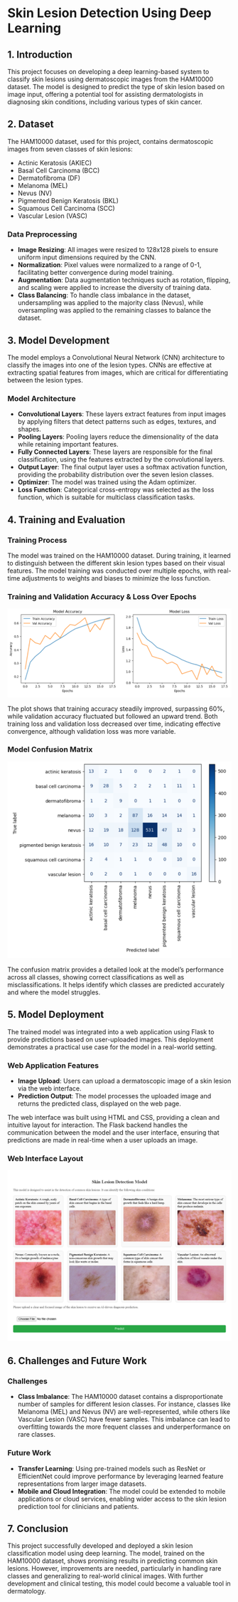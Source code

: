 # Skin Lesion Detection Using Deep Learning

## 1. Introduction
This project focuses on developing a deep learning-based system to classify skin lesions using dermatoscopic images from the HAM10000 dataset. The model is designed to predict the type of skin lesion based on image input, offering a potential tool for assisting dermatologists in diagnosing skin conditions, including various types of skin cancer.

## 2. Dataset
The HAM10000 dataset, used for this project, contains dermatoscopic images from seven classes of skin lesions:

- Actinic Keratosis (AKIEC)
- Basal Cell Carcinoma (BCC)
- Dermatofibroma (DF)
- Melanoma (MEL)
- Nevus (NV)
- Pigmented Benign Keratosis (BKL)
- Squamous Cell Carcinoma (SCC)
- Vascular Lesion (VASC)

### Data Preprocessing
- **Image Resizing**: All images were resized to 128x128 pixels to ensure uniform input dimensions required by the CNN.
- **Normalization**: Pixel values were normalized to a range of 0-1, facilitating better convergence during model training.
- **Augmentation**: Data augmentation techniques such as rotation, flipping, and scaling were applied to increase the diversity of training data.
- **Class Balancing**: To handle class imbalance in the dataset, undersampling was applied to the majority class (Nevus), while oversampling was applied to the remaining classes to balance the dataset.

## 3. Model Development
The model employs a Convolutional Neural Network (CNN) architecture to classify the images into one of the lesion types. CNNs are effective at extracting spatial features from images, which are critical for differentiating between the lesion types.

### Model Architecture
- **Convolutional Layers**: These layers extract features from input images by applying filters that detect patterns such as edges, textures, and shapes.
- **Pooling Layers**: Pooling layers reduce the dimensionality of the data while retaining important features.
- **Fully Connected Layers**: These layers are responsible for the final classification, using the features extracted by the convolutional layers.
- **Output Layer**: The final output layer uses a softmax activation function, providing the probability distribution over the seven lesion classes.
- **Optimizer**: The model was trained using the Adam optimizer.
- **Loss Function**: Categorical cross-entropy was selected as the loss function, which is suitable for multiclass classification tasks.

## 4. Training and Evaluation

### Training Process
The model was trained on the HAM10000 dataset. During training, it learned to distinguish between the different skin lesion types based on their visual features. The model training was conducted over multiple epochs, with real-time adjustments to weights and biases to minimize the loss function.

### Training and Validation Accuracy & Loss Over Epochs

![Training Accuracy and Loss](./readme-images/train_val.png)

The plot shows that training accuracy steadily improved, surpassing 60%, while validation accuracy fluctuated but followed an upward trend. Both training loss and validation loss decreased over time, indicating effective convergence, although validation loss was more variable.

### Model Confusion Matrix

![Confusion Matrix](./readme-images/matrix.png)

The confusion matrix provides a detailed look at the model’s performance across all classes, showing correct classifications as well as misclassifications. It helps identify which classes are predicted accurately and where the model struggles.

## 5. Model Deployment
The trained model was integrated into a web application using Flask to provide predictions based on user-uploaded images. This deployment demonstrates a practical use case for the model in a real-world setting.

### Web Application Features
- **Image Upload**: Users can upload a dermatoscopic image of a skin lesion via the web interface.
- **Prediction Output**: The model processes the uploaded image and returns the predicted class, displayed on the web page.

The web interface was built using HTML and CSS, providing a clean and intuitive layout for interaction. The Flask backend handles the communication between the model and the user interface, ensuring that predictions are made in real-time when a user uploads an image.

### Web Interface Layout

![Web Interface Screenshot](./readme-images/ui.png)

## 6. Challenges and Future Work

### Challenges
- **Class Imbalance**: The HAM10000 dataset contains a disproportionate number of samples for different lesion classes. For instance, classes like Melanoma (MEL) and Nevus (NV) are well-represented, while others like Vascular Lesion (VASC) have fewer samples. This imbalance can lead to overfitting towards the more frequent classes and underperformance on rare classes.

### Future Work
- **Transfer Learning**: Using pre-trained models such as ResNet or EfficientNet could improve performance by leveraging learned feature representations from larger image datasets.
- **Mobile and Cloud Integration**: The model could be extended to mobile applications or cloud services, enabling wider access to the skin lesion prediction tool for clinicians and patients.

## 7. Conclusion
This project successfully developed and deployed a skin lesion classification model using deep learning. The model, trained on the HAM10000 dataset, shows promising results in predicting common skin lesions. However, improvements are needed, particularly in handling rare classes and generalizing to real-world clinical images. With further development and clinical testing, this model could become a valuable tool in dermatology.
